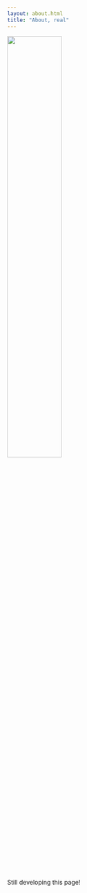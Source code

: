```yaml
---
layout: about.html
title: "About, real"
---
```

<img src="/img/sandmen-idle.gif" width="50%" />
<br>
Still developing this page!